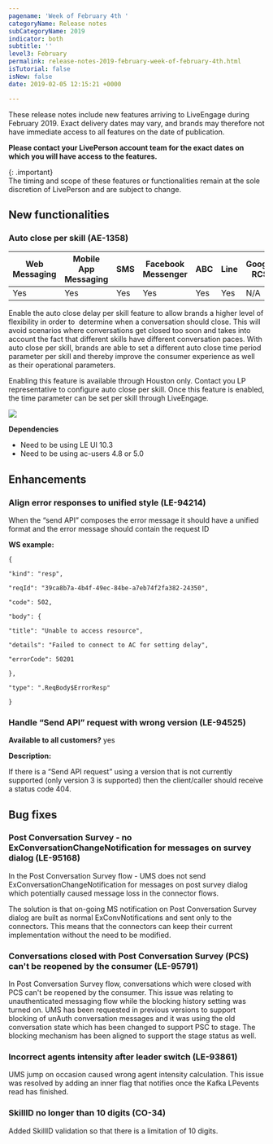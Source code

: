 ```yaml
---
pagename: 'Week of February 4th '
categoryName: Release notes
subCategoryName: 2019
indicator: both
subtitle: ''
level3: February
permalink: release-notes-2019-february-week-of-february-4th.html
isTutorial: false
isNew: false
date: 2019-02-05 12:15:21 +0000

---
```

These release notes include new features arriving to LiveEngage during February 2019. Exact delivery dates may vary, and brands may therefore not have immediate access to all features on the date of publication.

**Please contact your LivePerson account team for the exact dates on which you will have access to the features.**

{: .important}  
The timing and scope of these features or functionalities remain at the sole discretion of LivePerson and are subject to change.

## New functionalities

### Auto close per skill (AE-1358)

<div class="tablecontainer">
<table class="releasenotes">
<thead>
<tr class="categoryrow">
<th>Web Messaging</th>
<th>Mobile App Messaging</th>
<th>SMS</th>
<th>Facebook Messenger</th>
<th>ABC</th>
<th>Line</th>
<th>Google RCS</th>
<th>Google My Business</th>
<th>WhatsApp Business</th>
<th>Chat</th>
</tr>
</thead>
<tbody>
<tr>
<td>Yes</td>
<td>Yes</td>
<td>Yes</td>
<td>Yes</td>
<td>Yes</td>
<td>Yes</td>
<td>N/A</td>
<td>Yes</td>
<td>Yes</td>
<td>No</td>
</tr>
</tbody>
</table>
</div>

Enable the auto close delay per skill feature to allow brands a higher level of flexibility in order to  determine when a conversation should close. This will avoid scenarios where conversations get closed too soon and takes into account the fact that different skills have different conversation paces. With auto close per skill, brands are able to set a different auto close time period parameter per skill and thereby improve the consumer experience as well as their operational parameters.

Enabling this feature is available through Houston only. Contact you LP representative to configure auto close per skill. Once this feature is enabled, the time parameter can be set per skill through LiveEngage.

![](//ce-sr.s3.eu-west-1.amazonaws.com/knowledge/img/week-of-february-4th.png)

**Dependencies**

* Need to be using LE UI 10.3
* Need to be using ac-users 4.8 or 5.0

## Enhancements

### Align error responses to unified style (LE-94214)

When the “send API” composes the error message it should have a unified format and the error message should contain the request ID

**WS example:**

    {
    
    "kind": "resp",
    
    "reqId": "39ca8b7a-4b4f-49ec-84be-a7eb74f2fa382-24350",
    
    "code": 502,
    
    "body": {
    
    "title": "Unable to access resource",
    
    "details": "Failed to connect to AC for setting delay",
    
    "errorCode": 50201
    
    },
    
    "type": ".ReqBody$ErrorResp"
    
    }

### Handle “Send API” request with wrong version (LE-94525)

**Available to all customers?** yes

**Description:**

If there is a “Send API request” using a version that is not currently supported (only version 3 is supported) then the client/caller should receive a status code 404.

## Bug fixes

### Post Conversation Survey - no ExConversationChangeNotification for messages on survey dialog (LE-95168)

In the Post Conversation Survey flow - UMS does not send ExConversationChangeNotification for messages on post survey dialog which potentially caused message loss in the connector flows.

The solution is that on-going MS notification on Post Conversation Survey dialog are built as normal ExConvNotifications and sent only to the connectors. This means that the connectors can keep their current implementation without the need to be modified.

### Conversations closed with Post Conversation Survey (PCS) can't be reopened by the consumer (LE-95791)

In Post Conversation Survey flow, conversations which were closed with PCS can't be reopened by the consumer. This issue was relating to unauthenticated messaging flow while the blocking history setting was turned on. UMS has been requested in previous versions to support blocking of unAuth conversation messages and it was using the old conversation state which has been changed to support PSC to stage. The blocking mechanism has been aligned to support the stage status as well.

### Incorrect agents intensity after leader switch (LE-93861)

UMS jump on occasion caused wrong agent intensity calculation. This issue was resolved by adding an inner flag that notifies once the Kafka LPevents read has finished.

### SkillID no longer than 10 digits (CO-34)

Added SkillID validation so that there is a limitation of 10 digits.